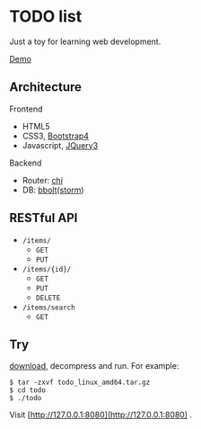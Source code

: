 # TODO list

Just a toy for learning web development.

[Demo](http://app.shenwei.me:8080)

## Architecture

Frontend

- HTML5
- CSS3, [Bootstrap4](https://getbootstrap.com/docs/4.1/)
- Javascript, [JQuery3](https://api.jquery.com/)

Backend

- Router: [chi](https://github.com/go-chi/chi)
- DB: [bbolt](https://github.com/etcd-io/bbolt)([storm](https://github.com/asdine/storm))

## RESTful API

- `/items/`
    - `GET`
    - `PUT`
- `/items/{id}/`
    - `GET`
    - `PUT`
    - `DELETE`
- `/items/search`
    - `GET`

## Try

[download](https://github.com/shenwei356/todo/releases), decompress and run. For example:

    $ tar -zxvf todo_linux_amd64.tar.gz
    $ cd todo
    $ ./todo

Visit [http://127.0.0.1:8080](http://127.0.0.1:8080) .

